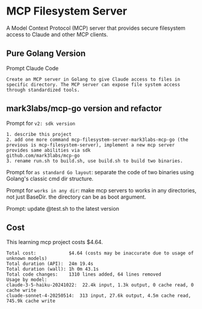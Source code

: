 # MCP Filesystem Server

A Model Context Protocol (MCP) server that provides secure filesystem access to Claude and other MCP clients.

## Pure Golang Version

Prompt Claude Code

```
Create an MCP server in Golang to give Claude access to files in specific directory. The MCP server can expose file system access through standardized tools.
```

## mark3labs/mcp-go version and refactor

Prompt for `v2: sdk version`

```
1. describe this project
2. add one more command mcp-filesystem-server-mark3labs-mcp-go (the previous is mcp-filesystem-server), implement a new mcp server provides same abilities via sdk                             github.com/mark3labs/mcp-go
3. rename run.sh to build.sh, use build.sh to build two binaries.
```

Prompt for `as standard Go layout`: separate the code of two binaries using Golang's classic cmd dir structure.

Prompt for `works in any dir`: make mcp servers to works in any directories, not just BaseDir. the directory can be as boot argument.

Prompt: update @test.sh to the latest version

## Cost

This learning mcp project costs $4.64.

```
Total cost:            $4.64 (costs may be inaccurate due to usage of unknown models)
Total duration (API):  24m 19.4s
Total duration (wall): 1h 0m 43.1s
Total code changes:    1310 lines added, 64 lines removed
Usage by model:
claude-3-5-haiku-20241022:  22.4k input, 1.3k output, 0 cache read, 0 cache write
cluade-sonnet-4-20250514:  313 input, 27.6k output, 4.5m cache read, 745.9k cache write
```
